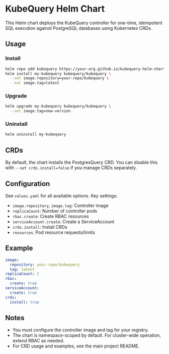 # KubeQuery Helm Chart

This Helm chart deploys the KubeQuery controller for one-time, idempotent SQL execution against PostgreSQL databases using Kubernetes CRDs.

## Usage

### Install
```sh
helm repo add kubequery https://your-org.github.io/kubequery-helm-charts
helm install my-kubequery kubequery/kubequery \
  --set image.repository=your-repo/kubequery \
  --set image.tag=latest
```

### Upgrade
```sh
helm upgrade my-kubequery kubequery/kubequery \
  --set image.tag=new-version
```

### Uninstall
```sh
helm uninstall my-kubequery
```

## CRDs
By default, the chart installs the PostgresQuery CRD. You can disable this with `--set crds.install=false` if you manage CRDs separately.

## Configuration
See `values.yaml` for all available options. Key settings:
- `image.repository`, `image.tag`: Controller image
- `replicaCount`: Number of controller pods
- `rbac.create`: Create RBAC resources
- `serviceAccount.create`: Create a ServiceAccount
- `crds.install`: Install CRDs
- `resources`: Pod resource requests/limits

## Example
```yaml
image:
  repository: your-repo/kubequery
  tag: latest
replicaCount: 2
rbac:
  create: true
serviceAccount:
  create: true
crds:
  install: true
```

## Notes
- You must configure the controller image and tag for your registry.
- The chart is namespace-scoped by default. For cluster-wide operation, extend RBAC as needed.
- For CRD usage and examples, see the main project README.